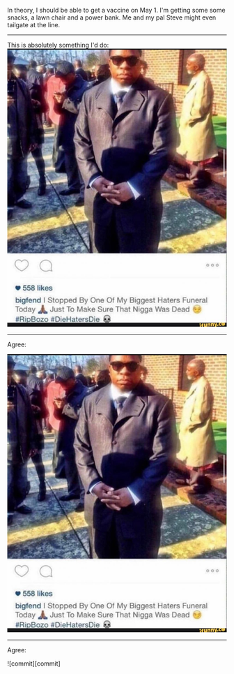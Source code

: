 In theory, I should be able to get a vaccine on May 1. I'm getting some some snacks, a lawn chair and a power bank. Me and my pal Steve might even tailgate at the line.

---

This is absolutely something I'd do:
![bigfend](https://raw.githubusercontent.com/muneer78/muneer78.github.io/master/images/bigfend.jpeg)

---

Agree:

![bigfend](https://raw.githubusercontent.com/muneer78/muneer78.github.io/master/images/bigfend.jpeg) 



---

Agree:

![commit][commit] 

